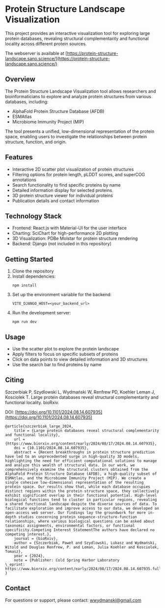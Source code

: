 # Protein Structure Landscape Visualization

This project provides an interactive visualization tool for exploring large protein databases, revealing structural complementarity and functional locality across different protein sources.

The webserver is available at [https://protein-structure-landscape.sano.science/](https://protein-structure-landscape.sano.science/)

## Overview

The Protein Structure Landscape Visualization tool allows researchers and bioinformaticians to explore and analyze protein structures from various databases, including:

- AlphaFold Protein Structure Database (AFDB)
- ESMAtlas
- Microbiome Immunity Project (MIP)

The tool presents a unified, low-dimensional representation of the protein space, enabling users to investigate the relationships between protein structure, function, and origin.

## Features

- Interactive 2D scatter plot visualization of protein structures
- Filtering options for protein length, pLDDT scores, and superCOG annotations
- Search functionality to find specific proteins by name
- Detailed information display for selected proteins
- 3D protein structure viewer for individual proteins
- Publication details and contact information

## Technology Stack

- Frontend: React.js with Material-UI for the user interface
- Charting: SciChart for high-performance 2D plotting
- 3D Visualization: PDBe Molstar for protein structure rendering
- Backend: Django (not included in this repository)

## Getting Started

1. Clone the repository
2. Install dependencies:
   ```
   npm install
   ```
3. Set up the environment variable for the backend:
   ```
   VITE_DJANGO_HOST=<your_backend_url>
   ```
4. Run the development server:
   ```
   npm run dev
   ```

## Usage

- Use the scatter plot to explore the protein landscape
- Apply filters to focus on specific subsets of proteins
- Click on data points to view detailed information and 3D structures
- Use the search bar to find proteins by name


## Citing

Szczerbiak P, Szydlowski L, Wydmański W, Renfrew PD, Koehler Leman J, Kosciolek T. Large protein databases reveal structural complementarity and functional locality. bioRxiv.

DOI: [https://doi.org/10.1101/2024.08.14.607935](https://doi.org/10.1101/2024.08.14.607935)

```
@article{szczerbiak_large_2024,
	title = {Large protein databases reveal structural complementarity and functional locality},
	url = {https://www.biorxiv.org/content/early/2024/08/17/2024.08.14.607935},
	doi = {10.1101/2024.08.14.607935},
	abstract = {Recent breakthroughs in protein structure prediction have led to an unprecedented surge in high-quality 3D models, highlighting the need for efficient computational solutions to manage and analyze this wealth of structural data. In our work, we comprehensively examine the structural clusters obtained from the AlphaFold Protein Structure Database (AFDB), a high-quality subset of ESMAtlas, and the Microbiome Immunity Project (MIP). We create a single cohesive low-dimensional representation of the resulting protein space. Our results show that, while each database occupies distinct regions within the protein structure space, they collectively exhibit significant overlap in their functional potential. High-level biological functions tend to cluster in particular regions, revealing a shared functional landscape despite the diverse sources of data. To facilitate exploration and improve access to our data, we developed an open-access web server. Our findings lay the groundwork for more in-depth studies concerning protein sequence-structure-function relationships, where various biological questions can be asked about taxonomic assignments, environmental factors, or functional specificity.Competing Interest StatementThe authors have declared no competing interest.},
	journal = {bioRxiv},
	author = {Szczerbiak, Paweł and Szydlowski, Lukasz and Wydmański, Witold and Douglas Renfrew, P. and Leman, Julia Koehler and Kosciolek, Tomasz},
	year = {2024},
	note = {Publisher: Cold Spring Harbor Laboratory
\_eprint: https://www.biorxiv.org/content/early/2024/08/17/2024.08.14.607935.full.pdf},
}
```

## Contact

For questions or support, please contact: wwydmanski@gmail.com
